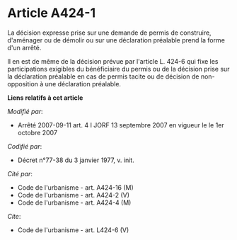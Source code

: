 # Article A424-1

La décision expresse prise sur une demande de permis de construire, d'aménager ou de démolir ou sur une déclaration préalable
prend la forme d'un arrêté. 

Il en est de même de la décision prévue par l'article L. 424-6 qui fixe les participations exigibles du bénéficiaire du
permis ou de la décision prise sur la déclaration préalable en cas de permis tacite ou de décision de non-opposition à une
déclaration préalable.

**Liens relatifs à cet article**

_Modifié par_:

  - Arrêté 2007-09-11 art. 4 I JORF 13 septembre 2007 en vigueur le le 1er octobre 2007

_Codifié par_:

  - Décret n°77-38 du 3 janvier 1977, v. init.

_Cité par_:

  - Code de l'urbanisme - art. A424-16 (M)
  - Code de l'urbanisme - art. A424-2 (V)
  - Code de l'urbanisme - art. A424-4 (M)

_Cite_:

  - Code de l'urbanisme - art. L424-6 (V)
